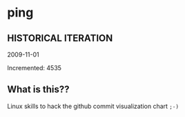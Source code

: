 # ping

## HISTORICAL ITERATION
2009-11-01

Incremented: 4535

## What is this?? 
Linux skills to hack the github commit visualization chart `;-)`
